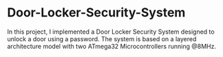 # Door-Locker-Security-System
In this project, I implemented a Door Locker Security System designed to unlock a door using a password. The system is based on a layered architecture model with two ATmega32 Microcontrollers running @8MHz.
